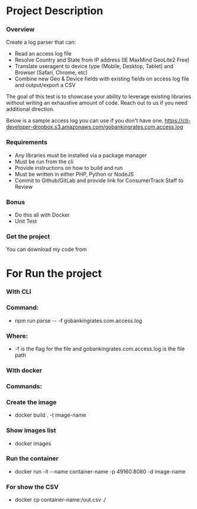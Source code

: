 # Project Description
### Overview ###
Create a log parser that can:
 - Read an access log file
 - Resolve Country and State from IP address (IE MaxMind GeoLite2 Free)
 - Translate useragent to device type (Mobile, Desktop, Tablet) and Browser (Safari, Chrome, etc)
 - Combine new Geo & Device fields with existing fields on access log file and output/export a CSV

The goal of this test is to showcase your ability to leverage existing libraries without writing an exhaustive amount of code. Reach out to us if you need additional direction.

Below is a sample access log you can use if you don't have one.
https://cti-developer-dropbox.s3.amazonaws.com/gobankingrates.com.access.log
 
### Requirements ###
 - Any libraries must be installed via a package manager
 - Must be run from the cli
 - Provide instructions on how to build and run
 - Must be written in either PHP, Python or NodeJS
 - Commit to Github/GitLab and provide link for ConsumerTrack Staff to Review
 
### Bonus ###
 - Do this all with Docker
 - Unit Test

### Get the project ###
You can download my code from 

# For Run the project #
### With CLI ###
### Command: ###
- npm run parse -- -f gobankingrates.com.access.log
### Where: ###
- -f is the flag for the file and gobankingrates.com.access.log is the file path
### With docker ###
### Commands: ###
### Create the image ###
- docker build . -t image-name 
### Show images list ###
- docker images
### Run the container ###
- docker run -it --name container-name -p 49160:8080 -d image-name
### For show the CSV ###
- docker cp container-name:/out.csv ./
